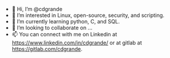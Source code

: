 - 👋 Hi, I’m @cdgrande
- 👀 I’m interested in Linux, open-source, security, and scripting.
- 🌱 I’m currently learning python, C, and SQL.
- 💞️ I’m looking to collaborate on ...
- 📫 You can connect with me on Linkedin at https://www.linkedin.com/in/cdgrande/ or at gitlab at https://gitlab.com/cdgrande.

<!---
cdgrande/cdgrande is a ✨ special ✨ repository because its `README.md` (this file) appears on your GitHub profile.
You can click the Preview link to take a look at your changes.
--->
